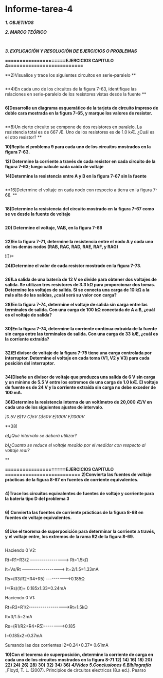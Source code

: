 # Informe-tarea-4

***1. OBJETIVOS***

***2. MARCO TEÓRICO*** 

![]()
![]()
![]()
![]()

***3. EXPLICACIÓN Y RESOLUCIÓN DE EJERCICIOS O PROBLEMAS***

**=====================EJERCICIOS CAPITULO 4==========================**

**2)Visualice y trace los siguientes circuitos en serie-paralelo **

![]()

**4)En cada uno de los circuitos de la figura 7-63, identifique las relaciones en serie-paralelo de los resistores vistas desde la fuente **

![]()

**6)Desarrolle un diagrama esquemático de la tarjeta de circuito impreso de doble cara mostrada en la figura 7-65, y marque los valores de resistor.**

![]()

**8)Un cierto circuito se compone de dos resistores en paralelo. La resistencia total es de 667 Æ. Uno de
los resistores es de 1.0 kÆ. ¿Cuál es el otro resistor? **



**10)Repita el problema 9 para cada uno de los circuitos mostrados en la figura 7-63.**


**12) Determine la corriente a través de cada resistor en cada circuito de la figura 7-63; luego calcule cada
caída de voltaje**

**14)Determine la resistencia entre A y B en la figura 7-67 sin la fuente**

![]()

**16)Determine el voltaje en cada nodo con respecto a tierra en la figura 7-68. **

![]()

**18)Determine la resistencia del circuito mostrado en la figura 7-67 como se ve desde la fuente de voltaje**

![]()

**20) Determine el voltaje, VAB, en la figura 7-69**

![]()

**22)En la figura 7-71, determine la resistencia entre el nodo A y cada uno de los demás nodos (RAB, RAC,
RAD, RAE, RAF, y RAG)**

![])=

**24)Determine el valor de cada resistor mostrado en la figura 7-73.**

![]()

**26)La salida de una batería de 12 V se divide para obtener dos voltajes de salida. Se utilizan tres resistores de 3.3 kΩ para proporcionar dos tomas. Determine los voltajes de salida. Si se conecta una carga
de 10 kΩ a la más alta de las salidas, ¿cuál será su valor con carga?**


**28)En la figura 7-74, determine el voltaje de salida sin carga entre las terminales de salida. Con una carga
de 100 kΩ conectada de A a B, ¿cuál es el voltaje de salida?**

![]()

**30)En la figura 7-74, determine la corriente continua extraída de la fuente sin carga entre las terminales de
salida. Con una carga de 33 kÆ, ¿cuál es la corriente extraída?**

![]()

**32)El divisor de voltaje de la figura 7-75 tiene una carga controlada por interruptor. Determine el voltaje
en cada toma (V1, V2 y V3) para cada posición del interruptor.**

![]()

**34)Diseñe un divisor de voltaje que produzca una salida de 6 V sin carga y un mínimo de 5.5 V entre los
extremos de una carga de 1.0 kÆ. El voltaje de fuente es de 24 V y la corriente extraída sin carga no
debe exceder de 100 mA.**

**36)Determine la resistencia interna de un voltímetro de 20,000 Æ/V en cada uno de los siguientes ajustes
de intervalo.**

*)0.5V          B)1V           C)5V         D)50V         E)100V          F)1000V*

**38)

*a)¿Qué intervalo se deberá utilizar?*

*b)¿Cuanto se reduce el voltaje medido por el medidor con respecto al voltaje real?*

**


**=====================EJERCICIOS CAPITULO ==========================**
**2)Convierta las fuentes de voltaje prácticas de la figura 8-67 en fuentes de corriente equivalentes.**

![]()

**4)Trace los circuitos equivalentes de fuentes de voltaje y corriente para la batería tipo D del problema 3**

![]()

**6) Convierta las fuentes de corriente prácticas de la figura 8-68 en fuentes de voltaje equivalentes.**

![]()

**8)Use el teorema de superposición para determinar la corriente a través, y el voltaje entre, los extremos
de la rama R2 de la figura 8-69.**

![]()

Haciendo 0 V2:

Rt=R1+R3/2 -----------------> Rt=1.5kΩ

It=Vs/Rt -------------------> It=2/1.5=1.33mA

Rs=(R3/R2+R4+R5) ---------->0.185Ω

I=(Rs)(It)= 0.185x1.33=0.24mA

Haciendo 0 V1:

Rt=R3+R1/2------------------>Rt=1.5kΩ

It=3/1.5=2mA

Rs=(R1/R2+R4+R5)-------->0.185

I=0.185x2=0.37mA

Sumando las dos corrientes I2=0.24+0.37= 0.61mA

**10)Con el teorema de superposición, determine la corriente de carga en cada uno de los circuitos mostrados en la figura 8-71**
**12)**
**14)**
**16)**
**18)**
**20)**
**22)**
**24)**
**26)**
**28)**
**30)**
**32)**
**34)**
**36)**
***4)Video***
***5.Conclusiones***
***6.Bibliografía***
_Floyd, T. L. (2007). Principios de circuitos electricos (8.a ed.). Pearso
